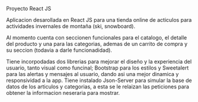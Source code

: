 Proyecto React JS 

Aplicacion desarollada en React JS para una tienda online de acticulos para actividades invernales de montaña (ski, snowboard).

Al momento cuenta con seccionen funcionales para el catalogo, el detalle del producto y una para las categorias, ademas de un carrito de compra y su seccion (todavia a darle funcionadidad).

Tiene incorpodadas dos librerias para mejorar el diseño y la experiencia del usuario, tanto visual como funcinal; Bootstrap para los estilos y Sweetalert para las alertas y mensajes al usuario, dando asi una mejor dinamica y responsividad a la app.
Tiene instalado Json-Server para simular la base de datos de los articulos y categorias, a esta se le relaizan las peticiones para obtener la informacion neseraria para mostrar.
